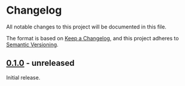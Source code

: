 # Changelog
All notable changes to this project will be documented in this file.

The format is based on [Keep a Changelog](https://keepachangelog.com/en/1.0.0/),
and this project adheres to [Semantic Versioning](https://semver.org/spec/v2.0.0.html).

## [0.1.0] - unreleased

Initial release.

[Unreleased]: https://github.com/jgosmann/release-exporter/compare/v0.1.0...HEAD
[0.1.0]: https://github.com/jgosmann/release-exporter/releases/tag/v0.1.0
